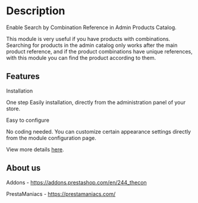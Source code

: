 # Description
Enable Search by Combination Reference in Admin Products Catalog.

This module is very useful if you have products with combinations. Searching for products in the admin catalog only works after the main product reference, and if the product combinations have unique references, with this module you can find the product according to them.

## Features
Installation

One step Easily installation, directly from the administration panel of your store.


Easy to configure

No coding needed. You can customize certain appearance settings directly from the module configuration page.

View more details [here](https://prestamaniacs.com/free-modules/67-search-by-combination-reference-in-admin-products.html).

## About us
Addons - https://addons.prestashop.com/en/244_thecon

PrestaManiacs - https://prestamaniacs.com/
